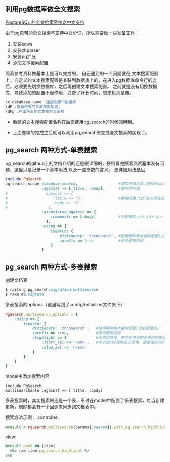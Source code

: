 ## 利用pg数据库做全文搜索
[PostgreSQL 的全文检索系统之中文支持](https://www.rails365.net/articles/postgresql-de-quan-wen-jian-suo-xi-tong-zhi-zhong-wen-zhi-chi-san)

由于pg自带的全文搜索不支持中文分词，所以需要做一些准备工作：
1. 安装scws
2. 安装zhparser
3. 安装pg扩展
4. 添加文本搜索配置

照着参考资料做基本上是可以完成的，
自己遇到的一点问题就在 文本搜索配置上，自定义的文本搜索配置是关联到数据库上的，在进入pg数据库命令行的之后，必须要先切换数据库，之后再创建文本搜索配置。
之前就是没有切换数据库，导致添加的配置不起作用，浪费了好长时间，想来也真是蠢。
```sql
\c database_name :连接到哪个数据库
\dF :查看所有的文本搜索配置.
\dFp :列出所有的文本搜索分词器
```

* 新建的文本搜索配置名称在后面使用pg_search的时候回用到。

* 上面要做的完成之后就可以利用pg_search来完成全文搜索的实现了。

## pg_search 两种方式-单表搜索
pg_search的github上的文档介绍的还是很详细的，仔细看完照着测试基本没有问题，这里只是记录一个基本用法,以及一些参数的含义。
更详细用法[参见](https://github.com/Casecommons/pg_search)
```ruby
include PgSearch
pg_search_scope :chinese_search,                  #搜索方法名称,使用时model调用
                :against => [:title, :body],      #搜索的字段
#                :against => {
#                    :title => 'A',               #使用权重,title的优先级比body要高
#                    :body => 'B'
#                  },
                :associated_against => {
                    :comments => [:body]          #关联搜索,article has many comments
                  },
                :using => {
                    tsearch: {
                        dictionary: 'zhcnsearch', #使用哪种粉本搜索配置(之前创建的)
                        :prefix => true           #是否使用前缀
                    }
                }
```

## pg_search 两种方式-多表搜索
创建文档表
```ruby
$ rails g pg_search:migration:multisearch
$ rake db:migrate
```
多表搜索的options（这里写到了config/initializer文件夹下）
```ruby
PgSearch.multisearch_options = {
    :using => {
        tsearch: {
            dictionary: 'zhcnsearch',   #使用哪种粉本搜索配置(之前创建的)
            :prefix => true,            #是否使用前缀
            :highlight => {             #关键词高亮，在匹配内容的关键词的首尾加上以下标签
                :start_sel => '<em>',   #可以用css控制显示颜色，或者使用p标签加粗
                :stop_sel => '</em>'
            }
        }
    }
}
```
model中添加搜索内容
```
include PgSearch
multisearchable :against => [:title, :body]
```

多表搜索时，其实搜索的还是一个表，不过在model中配置了多表搜索，每当新建更新，删除都会有一个回调来同步到文档表中。

搜索方法示例：
controller:
```ruby
@result = PgSearch.multisearch(params[:search]).with_pg_search_highlight
```
view:
```ruby
@result.each do |item|
  <%= raw item.pg_search_highlight %>
end
```